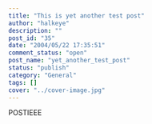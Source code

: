 ```yaml
---
title: "This is yet another test post"
author: "halkeye"
description: ""
post_id: "35"
date: "2004/05/22 17:35:51"
comment_status: "open"
post_name: "yet_another_test_post"
status: "publish"
category: "General"
tags: []
cover: "../cover-image.jpg"
---
```


POSTIEEE